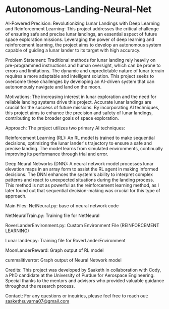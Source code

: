# Autonomous-Landing-Neural-Net
AI-Powered Precision: Revolutionizing Lunar Landings with Deep Learning and Reinforcement Learning:
This project addresses the critical challenge of ensuring safe and precise lunar landings, an essential aspect of future space exploration missions. Leveraging the power of deep learning and reinforcement learning, the project aims to develop an autonomous system capable of guiding a lunar lander to its target with high accuracy.

Problem Statement:
Traditional methods for lunar landing rely heavily on pre-programmed instructions and human oversight, which can be prone to errors and limitations. The dynamic and unpredictable nature of lunar terrain requires a more adaptable and intelligent solution. This project seeks to overcome these challenges by developing an AI-driven system that can autonomously navigate and land on the moon.

Motivations: 
The increasing interest in lunar exploration and the need for reliable landing systems drive this project. Accurate lunar landings are crucial for the success of future missions. By incorporating AI techniques, this project aims to enhance the precision and safety of lunar landings, contributing to the broader goals of space exploration.

Approach:
The project utilizes two primary AI techniques:

Reinforcement Learning (RL): An RL model is trained to make sequential decisions, optimizing the lunar lander's trajectory to ensure a safe and precise landing. The model learns from simulated environments, continually improving its performance through trial and error.

Deep Neural Networks (DNN): A neural network model processes lunar elevation maps in an array form to assist the RL agent in making informed decisions. The DNN enhances the system's ability to interpret complex patterns and react to unexpected situations during the landing process. This method is not as powerful as the reinforcement learning method, as I later found out that sequential decision-making was crucial for this type of approach.

Main Files:
NetNeural.py: base of neural network code

NetNeuralTrain.py: Training file for NetNeural

RoverLanderEnvironment.py: Custom Environment File (REINFORCEMENT LEARNING)

Lunar lander.py: Training file for RoverLanderEnvironment

MoonLanderReward: Graph output of RL model

cummalitiverror: Graph output of Neural Network model


Credits:
This project was developed by Saaketh in collaboration with Cody, a PhD candidate at the University of Purdue for Aerospace Engineering. Special thanks to the mentors and advisors who provided valuable guidance throughout the research process.

Contact:
For any questions or inquiries, please feel free to reach out: saakethsuvarna07@gmail.com
